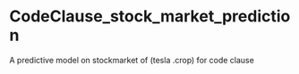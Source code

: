 # CodeClause_stock_market_prediction
A predictive model on stockmarket of (tesla .crop)  for code clause 
